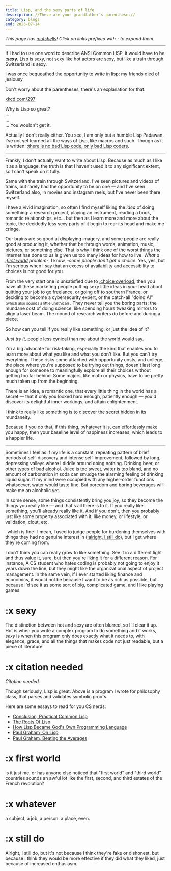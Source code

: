 ```yaml
---
title: Lisp, and the sexy parts of life
description: //These are your grandfather's parentheses//
category: blogs
end: 2023-07-14
---
```


_This page has [:nutshells](https://ncase.me/nutshell/#WhatIsNutshell)! Click on links prefixed with `:` to expand them._

-------------------------------------------------------------------------------

If I had to use one word to describe ANSI Common LISP, it would have to be **[:sexy.](#sexy)**
Lisp is sexy, not sexy like hot actors are sexy, but like a train through Switzerland is sexy.

<article-image src='lisp_ss.png' alt='Screenshot of the code and output from running test4.txt'> </article-image>
<div class='img-caption'> i was once bequeathed the opportunity to write in lisp; my friends died of jealousy </div>

Don't worry about the parentheses, there's an explanation for that:

<article-image src='lisp_cycles.png' alt=''> </article-image>
<div class='img-caption'> <a target='_blank' href='https://xkcd.com/297'> xkcd.com/297 </a> </div>

Why is Lisp so great?  
...  
...  
... You wouldn't get it. 

Actually I don't really either. 
You see, I am only but a humble Lisp Padawan. 
I've not yet learned all the ways of Lisp, like macros and such.
Though as it is written: [:there is no bad Lisp code, only bad Lisp coders](#citation-needed).

---

Frankly, I don't actually want to write about Lisp. 
Because as much as I like it as a language, the truth is that I haven't used it to any significant extent, so I can't speak on it fully.

Same with the train through Switzerland. 
I've seen pictures and videos of trains, but rarely had the opportunity to be on one 
— and I've seen Switzerland also, in movies and instagram reels, but I've never been there myself.

I have a vivid imagination, so often I find myself liking the _idea_ of doing something: a research project, playing an instrument, reading a book, romantic relationships, etc... but then as I learn more and more about the topic, the decidedly less sexy parts of it begin to rear its head and make me cringe.

Our brains are so good at displaying imagery, and some people are really good at producing it, whether that be through words, animation, music, pictures, or something else. 
That is why I think one of the worst things the internet has done to us is given us too many ideas for how to live. 
_What a [:first world](#first-world) problem-_, I know, _-some people don't get a choice._ 
Yes, yes, but I'm serious when I say that an excess of availability and accessibility to choices is not good for you. 

From the very start one is unsatisfied due to [:choice overload](https://thedecisionlab.com/biases/choice-overload-bias), then you have all these marketing people putting sexy little ideas in your head about quitting your job to go freelance, or going off to southern France, or deciding to become a cybersecurity expert, or the catch-all "doing AI" 
<small class='whisper'>(which also sounds a little unethical) </small>.
They never tell you the boring parts:
the mundane cost of doing science, like spending hours tweaking mirrors to align a laser beam.
The mound of research writers do before and during a piece.

So how can you tell if you really like something, or just the idea of it?

_Just try it,_ people less cynical than me about the world would say. 

I'm a big advocate for risk-taking, especially the kind that enables you to learn more about what you like and what you don't like. 
But you can't try everything.
These risks come attached with opportunity costs, and college, the place where you're supposed to be trying out things, doesn't last long enough for someone to meaningfully explore all their choices without getting too far behind.
Some majors, like math or physics, have to be pretty much taken up from the beginning. 

There is an idea, a romantic one, that every little thing in the world has a secret — that if only you looked hard enough, patiently enough — you'd discover its delightful inner workings, and attain enlightenment.

I think to really like something is to discover the secret hidden in its mundaneity.

Because if you do that, if this thing, [:whatever it is](#whatever), can effortlessly make you happy, then your baseline level of happiness increases, which leads to a happier life.

---

Sometimes I feel as if my life is a constant, repeating pattern of brief periods of self-discovery and intense self-improvement, followed by long, depressing valleys where I diddle around doing nothing.
Drinking beer, or other types of bad alcohol. 
Juice is too sweet, water is too bland, and no amount of carbonation in soda can smudge the alarming feeling of drinking liquid sugar. 
If my mind were occupied with any higher-order functions whatsoever, water would taste fine. 
But boredom and boring beverages will make me an alcoholic yet.

In some sense, some things consistently bring you joy, so they become the things you really like — and that's all there is to it. 
If you really like something, you'll already really like it. 
And if you don't, then you probably just like some property associated with it, like money, or lifestyle, or validation, clout, etc. 

-which is fine- I mean, I used to judge people for burdening themselves with things they had no genuine interest in ([:alright, I still do](#still-do)), 
but I get where they're coming from.

I don't think you can really grow to like something.
See it in a different light and thus value it, sure, but then you're liking it for a different reason.
For instance, A CS student who hates coding is probably not going to enjoy it years down the line, but they might like the organizational aspect of project management. 
In the same vein, if I ever started liking finance and economics, it would not be because I want to be as rich as possible, but because I'd see it as some sort of big, complicated game, and I like playing games. 



# :x sexy

The distinction between hot and sexy are often blurred, so I’ll clear it up. Hot is when you write a complex program to do something and it works, _sexy_ is when this program only does exactly what it needs to, with elegance, grace, and all the things that makes code not just readable, but a piece of literature.

# :x citation needed

_Citation needed._

Though seriously, Lisp is great. 
Above is a program I wrote for philosophy class, that parses and validates symbolic proofs. 

Here are some essays to read for you CS nerds:
- [Conclusion, Practical Common Lisp](https://gigamonkeys.com/book/conclusion-whats-next.html)
- [The Roots Of Lisp](http://languagelog.ldc.upenn.edu/myl/llog/jmc.pdf)
- [How Lisp Became God's Own Programming Language](https://twobithistory.org/2018/10/14/lisp.html)
- [Paul Graham, On Lisp](http://www.paulgraham.com/onlisp.html)
- [Paul Graham, Beating the Averages](http://www.paulgraham.com/avg.html)

# :x first world

is it just me, or has anyone else noticed that "first world" and "third world" countries sounds an awful lot like the first, second, and third estates of the French revolution?

# :x whatever

a subject, a job, a person. a place, even.

# :x still do

Alright, I still do, but it's not because I think they're fake or dishonest, but because I think they would be more effective if they did what they liked,
just because of increased enthusiasm. 

